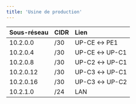 ```yaml
---
title: 'Usine de production'
---
```


|  Sous-réseau  |  CIDR  |  Lien  |
|  :-----          |  :-----          |  :-----          |
|  10.2.0.0 |  /30 |  UP-CE ↔ PE1 |
|  10.2.0.4 |  /30 |  UP-CE ↔ UP-C1 |
|  10.2.0.8 |  /30 |  UP-C2 ↔ UP-C1 |
|  10.2.0.12 |  /30 |  UP-C3 ↔ UP-C1 |
|  10.2.0.16 |  /30 |  UP-C3 ↔ UP-C2 |
|  10.2.1.0 |  /24 |  LAN |